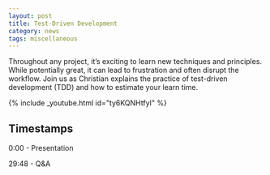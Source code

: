 ```yaml
---
layout: post
title: Test-Driven Development
category: news
tags: miscellaneous
---
```


Throughout any project, it’s exciting to learn new techniques and principles. While potentially great, it can lead to frustration and often disrupt the workflow. Join us as Christian explains the practice of test-driven development (TDD) and how to estimate your learn time.


{% include _youtube.html id="ty6KQNHtfyI" %}


## Timestamps

0:00​ - Presentation

29:48 - Q&A
